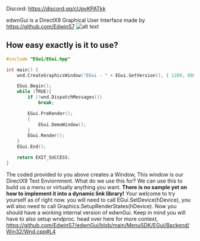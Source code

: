 
Discord: https://discord.gg/cUpvKPATkk

edwnGui is a DirectX9 Graphical User Interface made by https://github.com/EdwinS7
![alt text](https://cdn.discordapp.com/attachments/979215332432576532/1084328197556015254/image.png)

## How easy exactly is it to use?
```cpp
#include "EGui/EGui.hpp"

int main() {
    wnd.CreateGraphicsWindow("EGui - " + EGui.GetVersion(), { 1280, 800 });

    EGui.Begin();
    while (TRUE){
        if (!wnd.DispatchMessages())
            break;

        EGui.PreRender();
        {
            EGui.DemoWindow();
        }
        EGui.Render();
    }
    EGui.End();

    return EXIT_SUCCESS;
}
```

The coded provided to you above creates a Window, This window is our DirectX9 Test Enviornment. What do we use this for? We can use this to build us a menu or virtually anything you want. **There is no sample yet on how to implement it into a dynamic link library!** Your welcome to try yourself as of right now. you will need to call EGui.SetDevice(hDevice), you will also need to call Graphics.SetupRenderStates(hDevice). Now you should have a working internal version of edwnGui. Keep in mind you will have to also setup wndproc. head over here for more context, https://github.com/EdwinS7/edwnGui/blob/main/MenuSDK/EGui/Backend/Win32/Wnd.cpp#L4
